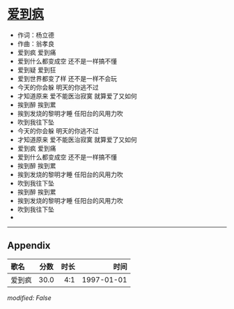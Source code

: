 # [爱到疯](https://music.163.com/song?id=67857)

* 作词：杨立德
* 作曲：翁孝良
* 爱到疯 爱到痛
* 爱到什么都变成空 还不是一样搞不懂
* 爱到疑 爱到狂
* 爱到世界都变了样 还不是一样不会玩
* 今天的你会躲 明天的你逃不过
* 才知道原来 爱不能医治寂寞 就算爱了又如何
* 挨到醉 挨到累
* 挨到发烧的黎明才睡 任阳台的风用力吹
* 吹到我往下坠
* 今天的你会躲 明天的你逃不过
* 才知道原来 爱不能医治寂寞 就算爱了又如何
* 爱到疯 爱到痛
* 爱到什么都变成空 还不是一样搞不懂
* 挨到醉 挨到累
* 挨到发烧的黎明才睡 任阳台的风用力吹
* 吹到我往下坠
* 挨到醉 挨到累
* 挨到发烧的黎明才睡 任阳台的风用力吹
* 吹到我往下坠
* 


---

## Appendix

|歌名|分数|时长|时间|
|:---|:---:|---:|---:|
|爱到疯|30.0|4:1|1997-01-01

*modified: False*